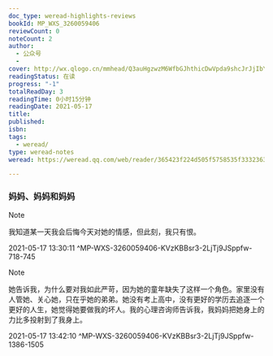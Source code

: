 ```yaml
---
doc_type: weread-highlights-reviews
bookId: MP_WXS_3260059406
reviewCount: 0
noteCount: 2
author:
  - 公众号
  - 
cover: http://wx.qlogo.cn/mmhead/Q3auHgzwzM6WfbGJhthicDwVpda9shcJrJjIbYQJFVlfobfQfNDRyRQ/0
readingStatus: 在读
progress: "-1"
totalReadDay: 3
readingTime: 0小时15分钟
readingDate: 2021-05-17
title: 
published: 
isbn: 
tags:
  - weread/
type: weread-notes
weread: https://weread.qq.com/web/reader/365423f224d505f5758535f33323630303539343036063

---
```



### 妈妈、妈妈和妈妈

> [!NOTE] 
> 我知道某一天我会后悔今天对她的情感，但此刻，我只有恨。
> 
> 2021-05-17 13:30:11 ^MP-WXS-3260059406-KVzKBBsr3-2LjTj9JSppfw-718-745

> [!NOTE] 
> 她告诉我，为什么要对我如此严苛，因为她的童年缺失了这样一个角色。家里没有人管她、关心她，只在乎她的弟弟。她没有考上高中，没有更好的学历去追逐一个更好的人生，她觉得她要做我的坏人。我的心理咨询师告诉我，我妈妈把她身上的力比多投射到了我身上。
> 
> 2021-05-17 13:42:10 ^MP-WXS-3260059406-KVzKBBsr3-2LjTj9JSppfw-1386-1505

